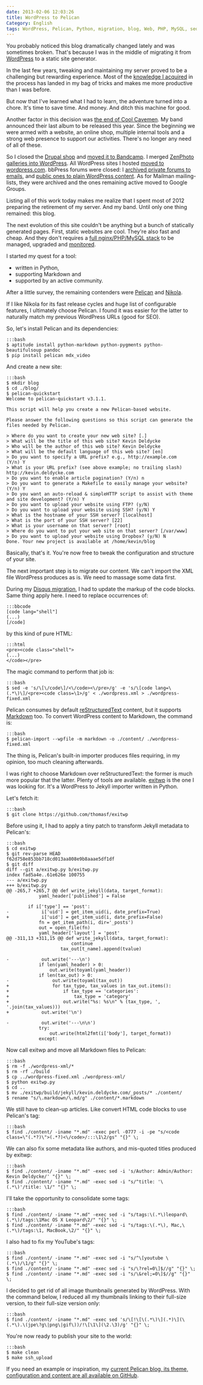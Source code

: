 ```yaml
---
date: 2013-02-06 12:03:26
title: WordPress to Pelican
Category: English
tags: WordPress, Pelican, Python, migration, blog, Web, PHP, MySQL, sed, Markdown, reStructuredText, ZenPhoto, Cool Cavemen, Regular expression
---
```


You probably noticed this blog dramatically changed lately and was sometimes broken. That's because I was in the middle of migrating it from [WordPress](http://wordpress.org) to a static site generator.

In the last few years, tweaking and maintaining my server proved to be a challenging but rewarding experience. Most of the [knowledge I acquired](http://kevin.deldycke.com/tag/debian/) in the process has landed in my bag of tricks and makes me more productive than I was before.

But now that I've learned what I had to learn, the adventure turned into a chore. It's time to save time. And money. And ditch this machine for good.

Another factor in this decision was [the end of Cool Cavemen](http://coolcavemen.com/2012/12/22/cool-cavemen-the-end/). My band announced their last album to be released this year. Since the beginning we were armed with a website, an online shop, multiple internal tools and a strong web presence to support our activities. There's no longer any need of all of these.

So I closed the [Drupal shop](http://kevin.deldycke.com/2011/03/chose-ubercart-magento-oscommerce/) and [moved it to Bandcamp](http://coolcavemen.com/2012/05/27/cool-cavemen-bandcamp-baisse-prix/). I merged [ZenPhoto galleries into WordPress](http://kevin.deldycke.com/2012/09/zenphoto-wordpress-migration/). All WordPress sites I hosted [moved to wordpress.com](http://en.support.wordpress.com/moving-a-blog/#moving-from-wordpress-org). bbPress forums were closed: I [archived private forums to emails](http://kevin.deldycke.com/2012/10/converting-bbpress-forum-mailbox-archive/), and [public ones to plain WordPress content](http://kevin.deldycke.com/2012/10/transfer-bbpress-to-plain-wordpress/). As for Mailman mailing-lists, they were archived and the ones remaining active moved to Google Groups.

Listing all of this work today makes me realize that I spent most of 2012 preparing the retirement of my server. And my band. Until only one thing remained: this blog.

The next evolution of this site couldn't be anything but a bunch of statically generated pages. First, static websites are cool. They're also fast and cheap. And they don't requires a [full nginx/PHP/MySQL stack](http://kevin.deldycke.com/2011/06/nginx-php-fpm-mysql-debian-squeeze-server/) to be managed, upgraded and [monitored](http://kevin.deldycke.com/2011/06/munin-monitor-debian-squeeze-server/).

I started my quest for a tool:

  * written in Python,
  * supporting Markdown and
  * supported by an active community.

After a little survey, the remaining contenders were [Pelican](http://getpelican.com) and [Nikola](http://nikola.ralsina.com.ar).

If I like Nikola for its fast release cycles and huge list of configurable features, I ultimately choose Pelican. I found it was easier for the latter to naturally match my previous WordPress URLs (good for SEO).

So, let's install Pelican and its dependencies:

    :::bash
    $ aptitude install python-markdown python-pygments python-beautifulsoup pandoc
    $ pip install pelican mdx_video

And create a new site:

    :::bash
    $ mkdir blog
    $ cd ./blog/
    $ pelican-quickstart
    Welcome to pelican-quickstart v3.1.1.

    This script will help you create a new Pelican-based website.

    Please answer the following questions so this script can generate the files needed by Pelican.

    > Where do you want to create your new web site? [.]
    > What will be the title of this web site? Kevin Deldycke
    > Who will be the author of this web site? Kevin Deldycke
    > What will be the default language of this web site? [en]
    > Do you want to specify a URL prefix? e.g., http://example.com   (Y/n) Y
    > What is your URL prefix? (see above example; no trailing slash) http://kevin.deldycke.com
    > Do you want to enable article pagination? (Y/n) n
    > Do you want to generate a Makefile to easily manage your website? (Y/n) Y
    > Do you want an auto-reload & simpleHTTP script to assist with theme and site development? (Y/n) Y
    > Do you want to upload your website using FTP? (y/N)
    > Do you want to upload your website using SSH? (y/N) Y
    > What is the hostname of your SSH server? [localhost]
    > What is the port of your SSH server? [22]
    > What is your username on that server? [root]
    > Where do you want to put your web site on that server? [/var/www]
    > Do you want to upload your website using Dropbox? (y/N) N
    Done. Your new project is available at /home/kevin/blog

Basically, that's it. You're now free to tweak the configuration and structure of your site.

The next important step is to migrate our content. We can't import the XML file WordPress produces as is. We need to massage some data first.

During my [Disqus migration](http://kevin.deldycke.com/2013/01/wordpress-disqus-migration/), I had to update the markup of the code blocks. Same thing apply here. I need to replace occurrences of:

    :::bbcode
    [code lang="shell"]
    (...)
    [/code]

by this kind of pure HTML:

    :::html
    <pre><code class="shell">
    (...)
    </code></pre>

The magic command to perform that job is:

    :::bash
    $ sed -e 's/\[\/code\]/<\/code><\/pre>/g' -e 's/\[code lang=\(.*\)\]/<pre><code class=\1>/g' < ./wordpress.xml > ./wordpress-fixed.xml

Pelican consumes by default [reStructuredText](http://en.wikipedia.org/wiki/ReStructuredText) content, but it supports [Markdown](http://en.wikipedia.org/wiki/Markdown) too. To convert WordPress content to Markdown, the command is:

    :::bash
    $ pelican-import --wpfile -m markdown -o ./content/ ./wordpress-fixed.xml

The thing is, Pelican's built-in importer produces files requiring, in my opinion, too much cleaning afterwards.

I was right to choose Markdown over reStructuredText: the former is much more popular that the latter. Plenty of tools are available. [exitwp](https://github.com/thomasf/exitwp) is the one I was looking for. It's a WordPress to Jekyll importer written in Python.

Let's fetch it:

    :::bash
    $ git clone https://github.com/thomasf/exitwp

Before using it, I had to apply a tiny patch to transform Jekyll metadata to Pelican's:

    :::bash
    $ cd exitwp
    $ git rev-parse HEAD
    f62d758e853bb718cd013aa808e9b8aaae5df1df
    $ git diff
    diff --git a/exitwp.py b/exitwp.py
    index fad5a4e..61e626e 100755
    --- a/exitwp.py
    +++ b/exitwp.py
    @@ -265,7 +265,7 @@ def write_jekyll(data, target_format):
                yaml_header['published'] = False

            if i['type'] == 'post':
    -            i['uid'] = get_item_uid(i, date_prefix=True)
    +            i['uid'] = get_item_uid(i, date_prefix=False)
                fn = get_item_path(i, dir='_posts')
                out = open_file(fn)
                yaml_header['layout'] = 'post'
    @@ -311,13 +311,15 @@ def write_jekyll(data, target_format):
                            continue
                        tax_out[t_name].append(tvalue)

    -            out.write('---\n')
                if len(yaml_header) > 0:
                    out.write(toyaml(yaml_header))
                if len(tax_out) > 0:
    -                out.write(toyaml(tax_out))
    +                for tax_type, tax_values in tax_out.items():
    +                    if tax_type == 'categories':
    +                        tax_type = 'category'
    +                    out.write("%s: %s\n" % (tax_type, ', '.join(tax_values)))
    +            out.write('\n')

    -            out.write('---\n\n')
                try:
                    out.write(html2fmt(i['body'], target_format))
                except:

Now call exitwp and move all Markdown files to Pelican:

    :::bash
    $ rm -f ./wordpress-xml/*
    $ rm -rf ./build
    $ cp ../wordpress-fixed.xml ./wordpress-xml/
    $ python exitwp.py
    $ cd ..
    $ mv ./exitwp/build/jekyll/kevin.deldycke.com/_posts/* ./content/
    $ rename "s/\.markdown/\.md/g" ./content/*.markdown

We still have to clean-up articles. Like convert HTML code blocks to use Pelican's tag:

    :::bash
    $ find ./content/ -iname "*.md" -exec perl -0777 -i -pe "s/<code class=\"(.*?)\">(.*?)<\/code>/:::\1\2/gs" "{}" \;

We can also fix some metadata like authors, and mis-quoted titles produced by exitwp:

    :::bash
    $ find ./content/ -iname "*.md" -exec sed -i 's/Author: Admin/Author: Kevin Deldycke/' "{}" \;
    $ find ./content/ -iname "*.md" -exec sed -i "s/^title: '\(.*\)'/title: \1/" "{}" \;

I'll take the opportunity to consolidate some tags:

    :::bash
    $ find ./content/ -iname "*.md" -exec sed -i "s/tags:\(.*\)leopard\(.*\)/tags:\1Mac OS X Leopard\2/" "{}" \;
    $ find ./content/ -iname "*.md" -exec sed -i "s/tags:\(.*\), Mac,\(.*\)/tags:\1, MacBook,\2/" "{}" \;

I also had to fix my YouTube's tags:

    :::bash
    $ find ./content/ -iname "*.md" -exec sed -i "s/^\[youtube \(.*\)/\1/g" "{}" \;
    $ find ./content/ -iname "*.md" -exec sed -i "s/\?rel=0\]$//g" "{}" \;
    $ find ./content/ -iname "*.md" -exec sed -i "s/\&rel;=0\]$//g" "{}" \;

I decided to get rid of all image thumbnails generated by WordPress. With the command below, I reduced all my thumbnails linking to their full-size version, to their full-size version only:

    :::bash
    $ find ./content/ -iname "*.md" -exec sed 's/\[!\[\(.*\)\](.*)\](\(.*\).\(jpe\?g\|png\|gif\))/!\[\1\](\2.\3)/g' "{}" \;

You're now ready to publish your site to the world:

    :::bash
    $ make clean
    $ make ssh_upload

If you need an example or inspiration, my [current Pelican blog, its theme, configuration and content are all available on GitHub](https://github.com/kdeldycke/kevin-deldycke-blog).
